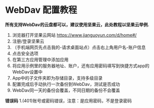 # WebDav 配置教程

**所有支持WebDav的云盘都可以，建议使用坚果云，此处教程以坚果云举例.**

1. 浏览器打开坚果云网站 https://www.jianguoyun.com/d/home#/ <br>
2. 注册/登录坚果云<br>
3. （手机端网页先点击我的-请求桌面站点）点击右上角用户名-账户信息<br>
4. 点击安全选项<br>
5. 在第三方应用管理中添加应用<br>
6. 将应用示例里的服务器地址、账户，还有应用密码填写到快捷方式app的WebDav设置中<br>
7. App中的子文件夹即为存储目录，支持多级目录<br>
8. 配置完成后手动执行一次备份到WebDav，测试是否成功<br>
9. WebDav同一天的备份会覆盖，不同日期的备份不会覆盖<br>

**错误码**
1.(401)账号或密码错误，注意：是应用密码，不是登录密码